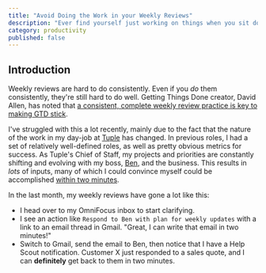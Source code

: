 ```yaml
---
title: "Avoid Doing the Work in your Weekly Reviews"
description: "Ever find yourself just working on things when you sit down to do a Weekly Review? I've got some strategies to help."
category: productivity
published: false
---
```


## Introduction

Weekly reviews are hard to do consistently. Even if you _do_ them consistently, they're still hard to do well. Getting Things Done creator, David Allen, has noted that [a consistent, complete weekly review practice is key to making GTD stick](https://youtu.be/5r_vlIbBrRc?t=97).

I've struggled with this a lot recently, mainly due to the fact that the nature of the work in my day-job at [Tuple](https://tuple.app) has changed. In previous roles, I had a set of relatively well-defined roles, as well as pretty obvious metrics for success. As Tuple's Chief of Staff, my projects and priorities are constantly shifting and evolving with my boss, [Ben](https://twitter.com/r00k), and the business. This results in _lots_ of inputs, many of which I could convince myself could be accomplished [within two minutes](https://gettingthingsdone.com/2020/05/the-two-minute-rule-2).

In the last month, my weekly reviews have gone a lot like this:

- I head over to my OmniFocus inbox to start clarifying.
- I see an action like `Respond to Ben with plan for weekly updates` with a link to an email thread in Gmail. "Great, I can write that email in two minutes!"
- Switch to Gmail, send the email to Ben, then notice that I have a Help Scout notification. Customer X just responded to a sales quote, and I can **definitely** get back to them in two minutes.
